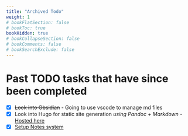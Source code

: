```yaml
---
title: "Archived Todo"
weight: 1
# bookFlatSection: false
# bookToc: true
bookHidden: true
# bookCollapseSection: false
# bookComments: false
# bookSearchExclude: false
---
```

# Past TODO tasks that have since been completed

- [X] ~~Look into Obsidian~~ - Going to use vscode to manage md files
- [X] Look into Hugo for static site generation *using Pandoc + Markdown* - [Hosted here](https://loafabreadly.github.io/notes/)
- [X] [Setup Notes system ](./homelab/notes-plan.md)